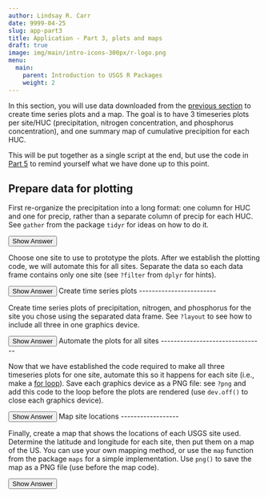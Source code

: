 ```yaml
---
author: Lindsay R. Carr
date: 9999-04-25
slug: app-part3
title: Application - Part 3, plots and maps
draft: true 
image: img/main/intro-icons-300px/r-logo.png
menu:
  main:
    parent: Introduction to USGS R Packages
    weight: 2
---
```

In this section, you will use data downloaded from the [previous section](/usgs-packages/app-part2) to create time series plots and a map. The goal is to have 3 timeseries plots per site/HUC (precipitation, nitrogen concentration, and phosphorus concentration), and one summary map of cumulative precipition for each HUC.

This will be put together as a single script at the end, but use the code in [Part 5](/usgs-packages/app-part5) to remind yourself what we have done up to this point.

Prepare data for plotting
-------------------------

First re-organize the precipitation into a long format: one column for HUC and one for precip, rather than a separate column of precip for each HUC. See `gather` from the package `tidyr` for ideas on how to do it.

<button class="ToggleButton" onclick="toggle_visibility('reorganize-precip-data')">
Show Answer
</button>
              <div id="reorganize-precip-data" style="display:none">

``` r
library(tidyr)
precip_data_long <- gather(precip_data, huc8, precip, -which(!names(precip_data) %in% huc8s))
```

</div>

Choose one site to use to prototype the plots. After we establish the plotting code, we will automate this for all sites. Separate the data so each data frame contains only one site (see `?filter` from `dplyr` for hints).

<button class="ToggleButton" onclick="toggle_visibility('filter-data')">
Show Answer
</button>
              <div id="filter-data" style="display:none">

``` r
library(dplyr)

nitrogen_site1 <- filter(nitrogen_data, site_no == sites[1])
phosphorus_site1 <- filter(phosphorus_data, site_no == sites[1])

huc_site1 <- filter(sb_sites_info, site_no == sites[1]) %>% pull(huc_cd)
precip_site1 <- filter(precip_data_long, huc8 == huc_site1)
```

</div>
Create time series plots
------------------------

Create time series plots of precipitation, nitrogen, and phosphorus for the site you chose using the separated data frame. See `?layout` to see how to include all three in one graphics device.

<button class="ToggleButton" onclick="toggle_visibility('time-series-plots')">
Show Answer
</button>
              <div id="time-series-plots" style="display:none">

``` r
layout(matrix(1:3, nrow=3))
plot(precip_site1$DateTime, precip_site1$precip,
     col="red", pch=20, xlab = "Time", ylab = "Precip accumulation, in",
     main = paste("Site", sites[1]))
plot(nitrogen_site1$sample_dt, nitrogen_site1$result_va, 
     col="green", pch=20, xlab = "Time", ylab = "Nitrogren concentration, mg/l")
plot(phosphorus_site1$sample_dt, phosphorus_site1$result_va,
     col="blue", pch=20, xlab = "Time", ylab = "Phosphorus concentration, mg/l")
```

<img src='../static/app-part1/time-series-plots-1.png'/ title='TODO'/>
</div>
Automate the plots for all sites
--------------------------------

Now that we have established the code required to make all three timeseries plots for one site, automate this so it happens for each site (i.e., make a [for loop](/intro-curriculum/reproduce/#looping)). Save each graphics device as a PNG file: see `?png` and add this code to the loop before the plots are rendered (use `dev.off()` to close each graphics device).

<button class="ToggleButton" onclick="toggle_visibility('automate-time-series-plots')">
Show Answer
</button>
              <div id="automate-time-series-plots" style="display:none">

``` r
site_fnames <- paste0("timeseries_", sites, ".png")

for(i in seq_along(sites)){
  site_i <- sites[i]
  huc_site_i <- filter(sb_sites_info, site_no == site_i) %>% pull(huc_cd) 

  precip_site_i <- filter(precip_data_long, huc8 == huc_site_i)
  nitrogen_site_i <- filter(nitrogen_data, site_no == site_i)
  phosphorus_site_i <- filter(phosphorus_data, site_no == site_i)
  
  png(filename = site_fnames[i], width=8, height=5, units="in", res=100)
  
  layout(matrix(1:3, nrow=3))
  plot(precip_site_i$DateTime, precip_site_i$precip,
       col="red", pch=20, xlab = "Time", ylab = "Precip accumulation, in",
       main = paste("Site", site_i))
  plot(nitrogen_site_i$sample_dt, nitrogen_site_i$result_va, 
       col="green", pch=20, xlab = "Time", ylab = "Nitrogren concentration, mg/l")
  plot(phosphorus_site_i$sample_dt, phosphorus_site_i$result_va,
       col="blue", pch=20, xlab = "Time", ylab = "Phosphorus concentration, mg/l")
  
  dev.off()
}
```

</div>
Map site locations
------------------

Finally, create a map that shows the locations of each USGS site used. Determine the latitude and longitude for each site, then put them on a map of the US. You can use your own mapping method, or use the `map` function from the package `maps` for a simple implementation. Use `png()` to save the map as a PNG file (use before the map code).

<button class="ToggleButton" onclick="toggle_visibility('map-sites')">
Show Answer
</button>
              <div id="map-sites" style="display:none">

``` r
library(maps)

xcoords <- sb_sites_info$dec_long_va
ycoords <- sb_sites_info$dec_lat_va

# for added flair, color the states that contain the sites
states_to_map <- stateCdLookup(as.numeric(unique(sb_sites_info$state_cd)), 
                               outputType = "fullName")

# save map as a png file
map_fname <- "site_map.png"
png(filename = map_fname, width=8, height=5, units="in", res=100)

# create the base map so that map extents are correct
map("usa")

# throw in the colored states
map("state", states_to_map, add = TRUE, fill=TRUE, col="lightblue", border = "lightblue")

# add state outlines
map("state", add=TRUE)

# throw on the site locations as points
points(sb_sites_info$dec_long_va, sb_sites_info$dec_lat_va, col="red", pch=20)

dev.off()
```

    ## png 
    ##   2

</div>

